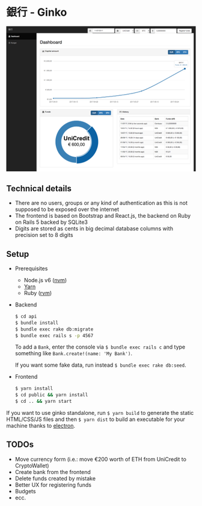 # 銀行 - Ginko

![Screenshot](/screenshot.png?raw=true)

Technical details
-----------------

- There are no users, groups or any kind of authentication as this is not supposed to be exposed over the internet
- The frontend is based on Bootstrap and React.js, the backend on Ruby on Rails 5 backed by SQLite3
- Digits are stored as cents in big decimal database columns with precision set to 8 digits

Setup
-----

- Prerequisites
  - Node.js v6 ([nvm](https://github.com/creationix/nvm))
  - [Yarn](https://yarnpkg.com/)
  - Ruby ([rvm](https://rvm.io/))

- Backend

  ```sh
  $ cd api
  $ bundle install
  $ bundle exec rake db:migrate
  $ bundle exec rails s -p 4567
  ```

  To add a `Bank`, enter the console via `$ bundle exec rails c` and type
  something like `Bank.create!(name: 'My Bank')`.

  If you want some fake data, run instead `$ bundle exec rake db:seed`.

- Frontend

  ```sh
  $ yarn install
  $ cd public && yarn install
  $ cd .. && yarn start
  ```

If you want to use ginko standalone, run `$ yarn build` to generate the static HTML/CSS/JS files
and then `$ yarn dist` to build an executable for your machine thanks to [electron](https://electron.atom.io/).

TODOs
-----

- Move currency form (i.e.: move €200 worth of ETH from UniCredit to CryptoWallet)
- Create bank from the frontend
- Delete funds created by mistake
- Better UX for registering funds
- Budgets
- ecc.
